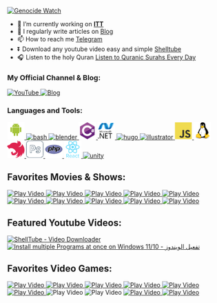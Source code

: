   
[![Genocide Watch](https://hinds-banner.vercel.app/genocide-watch?variant=forest)](https://www.pcrf.net/)

- 🔭 I’m currently working on [**ITT**](https://url-cut.com/itt)
- 📝 I regularly write articles on [Blog](https://url-cut.com/blog)
- 📫 How to reach me  [Telegram](https://t.me/emadadel4)
- ⏬ Download any youtube video easy and simple [Shelltube](https://url-cut.com/Shelltube)
- 🎧 Listen to the holy Quran [Listen to Quranic Surahs Every Day](https://emadadel4.github.io/Soura/)
</a>


<h3 align="left">My Official Channel & Blog:</h3>
<p align="left">


<a href="https://www.youtube.com/@emadadel4">
  <img src="https://upload.wikimedia.org/wikipedia/commons/4/42/YouTube_icon_%282013-2017%29.png" alt="YouTube" width="40">
</a>

<a href="https://emadadel4.github.io">
  <img src="https://emadadel4.github.io/assets/images/ico.png" alt="Blog" width="35">
</a>

</p>

<h3 align="left">Languages and Tools:</h3>

<p align="left"> <a href="https://developer.android.com" target="_blank" rel="noreferrer"> <img src="https://raw.githubusercontent.com/devicons/devicon/master/icons/android/android-original-wordmark.svg" alt="android" width="40" height="40"/> </a> <a href="https://www.gnu.org/software/bash/" target="_blank" rel="noreferrer"> <img src="https://www.vectorlogo.zone/logos/gnu_bash/gnu_bash-icon.svg" alt="bash" width="40" height="40"/> </a> <a href="https://www.blender.org/" target="_blank" rel="noreferrer"> <img src="https://download.blender.org/branding/community/blender_community_badge_white.svg" alt="blender" width="40" height="40"/> </a> <a href="https://www.w3schools.com/cs/" target="_blank" rel="noreferrer"> <img src="https://raw.githubusercontent.com/devicons/devicon/master/icons/csharp/csharp-original.svg" alt="csharp" width="40" height="40"/> </a> <a href="https://dotnet.microsoft.com/" target="_blank" rel="noreferrer"> <img src="https://raw.githubusercontent.com/devicons/devicon/master/icons/dot-net/dot-net-original-wordmark.svg" alt="dotnet" width="40" height="40"/> </a> <a href="https://gohugo.io/" target="_blank" rel="noreferrer"> <img src="https://api.iconify.design/logos-hugo.svg" alt="hugo" width="40" height="40"/> </a> <a href="https://www.adobe.com/in/products/illustrator.html" target="_blank" rel="noreferrer"> <img src="https://www.vectorlogo.zone/logos/adobe_illustrator/adobe_illustrator-icon.svg" alt="illustrator" width="40" height="40"/> </a> <a href="https://developer.mozilla.org/en-US/docs/Web/JavaScript" target="_blank" rel="noreferrer"> <img src="https://raw.githubusercontent.com/devicons/devicon/master/icons/javascript/javascript-original.svg" alt="javascript" width="40" height="40"/> </a> <a href="https://www.linux.org/" target="_blank" rel="noreferrer"> <img src="https://raw.githubusercontent.com/devicons/devicon/master/icons/linux/linux-original.svg" alt="linux" width="40" height="40"/> </a> <a href="https://nestjs.com/" target="_blank" rel="noreferrer"> <img src="https://raw.githubusercontent.com/devicons/devicon/master/icons/nestjs/nestjs-plain.svg" alt="nestjs" width="40" height="40"/> </a> <a href="https://www.photoshop.com/en" target="_blank" rel="noreferrer"> <img src="https://raw.githubusercontent.com/devicons/devicon/master/icons/photoshop/photoshop-line.svg" alt="photoshop" width="40" height="40"/> </a> <a href="https://www.php.net" target="_blank" rel="noreferrer"> <img src="https://raw.githubusercontent.com/devicons/devicon/master/icons/php/php-original.svg" alt="php" width="40" height="40"/> </a> <a href="https://reactjs.org/" target="_blank" rel="noreferrer"> <img src="https://raw.githubusercontent.com/devicons/devicon/master/icons/react/react-original-wordmark.svg" alt="react" width="40" height="40"/> </a> <a href="https://unity.com/" target="_blank" rel="noreferrer"> <img src="https://www.vectorlogo.zone/logos/unity3d/unity3d-icon.svg" alt="unity" width="40" height="40"/> </a> </p>

## Favorites Movies & Shows:

<a href="#" target="_blank">
    <img src="https://m.media-amazon.com/images/M/MV5BZjdkOTU3MDktN2IxOS00OGEyLWFmMjktY2FiMmZkNWIyODZiXkEyXkFqcGdeQXVyMTMxODk2OTU@._V1_.jpg" alt="Play Video" style="width: 100px;">
</a>

<a href="#" target="_blank">
    <img src="https://www.themoviedb.org/t/p/original/d6LbJZO8ruvXgOjjGRgjtdYpJS4.jpg" alt="Play Video" style="width: 100px;">
</a>

<a href="#" target="_blank">
    <img src="https://i.pinimg.com/originals/9a/b8/e1/9ab8e1adabc175930c6eb2fea61f8d5c.jpg" alt="Play Video" style="width: 101px;">
</a>

<a href="#" target="_blank">
    <img src="https://image.tmdb.org/t/p/original/qoY7FKgWzXzVZ0Tz4A8U1Jsbhke.jpg" alt="Play Video" style="width: 100px;">
</a>

<a href="#" target="_blank">
    <img src="https://image.tmdb.org/t/p/original/gY54trMRzlElYrL6oVdAWJK1ICL.jpg" alt="Play Video" style="width: 100px;">
</a>
  
<a href="#" target="_blank">
    <img src="https://posterspy.com/wp-content/uploads/2018/01/DFBC815C-13BC-4BF9-826A-C7C1930EF19A.jpeg" alt="Play Video" style="width: 100px;">
</a>

<a href="#" target="_blank">
    <img src="https://image.tmdb.org/t/p/original/aPEH1ffaEAcBWkRXBBx2vgXiW1B.jpg" alt="Play Video" style="width: 100px;">
</a>

<a href="#" target="_blank">
    <img src="https://amc-theatres-res.cloudinary.com/v1579118427/amc-cdn/production/2/movies/11400/11393/Poster/p_800x1200_AMC_12AngryMen1957_10082019.jpg" alt="Play Video" style="width: 100px;">
</a>

 <a href="#" target="_blank">
    <img src="https://is2-ssl.mzstatic.com/image/thumb/Video7/v4/5f/51/75/5f5175bf-5f14-39e7-9e37-30548c2d3044/source/1200x630bb.jpg" alt="Play Video" style="width: 100px;">
</a>

<a href="#" target="_blank">
  <img src="https://image.tmdb.org/t/p/original/ArX2aYf4qlZJRw9ML2HqVOobkDS.jpg" alt="Play Video" style="width: 100px;">
</a>

## Featured Youtube Videos:


<!-- BEGIN YOUTUBE-CARDS -->
[![ShellTube - Video Downloader](https://ytcards.demolab.com/?id=nI7rUhWeOrA&title=ShellTube+-+Video+Downloader&lang=en&timestamp=1726815372&background_color=%230d1117&title_color=%23ffffff&stats_color=%23dedede&max_title_lines=1&width=250&border_radius=5 "ShellTube - Video Downloader")](https://www.youtube.com/watch?v=nI7rUhWeOrA)
[![Install multiple Programs at once on Windows 11/10  - تفعيل الويندوز](https://ytcards.demolab.com/?id=QmO82OTsU5c&title=Install+multiple+Programs+at+once+on+Windows+11%2F10++-+%D8%AA%D9%81%D8%B9%D9%8A%D9%84+%D8%A7%D9%84%D9%88%D9%8A%D9%86%D8%AF%D9%88%D8%B2&lang=en&timestamp=1721616287&background_color=%230d1117&title_color=%23ffffff&stats_color=%23dedede&max_title_lines=1&width=250&border_radius=5 "Install multiple Programs at once on Windows 11/10  - تفعيل الويندوز")](https://www.youtube.com/watch?v=QmO82OTsU5c)
<!-- END YOUTUBE-CARDS -->


## Favorites Video Games:


<a href="#" target="_blank">
  <img src="https://www.metacritic.com/a/img/resize/84071b43988b1af408979e3de4d8a5117363323f/catalog/provider/6/3/6-1-43965-13.jpg?auto=webp&fit=cover&height=132&width=88" alt="Play Video" style="width: 100px;">
</a>

<a href="#" target="_blank">
  <img src="https://www.metacritic.com/a/img/resize/36ea1c5283d97fe82640169d1c226e9e3253268e/catalog/provider/7/2/7-1730518517.jpg?auto=webp&fit=cover&height=300&width=200" alt="Play Video" style="width: 100px;">
</a>

<a href="#" target="_blank">
  <img src="https://www.metacritic.com/a/img/resize/d81d6917346d6af1cbaaeb00f7e5a36a12f380da/catalog/provider/6/3/6-1-732111-13.jpg?auto=webp&fit=cover&height=132&width=88" alt="Play Video" style="width: 100px;">
</a>

<a href="#" target="_blank">
  <img src="https://www.metacritic.com/a/img/resize/8b8580a0913f69bb95c30c4e82d5802f6062bf75/catalog/provider/6/3/6-1-94357-13.jpg?auto=webp&fit=cover&height=132&width=88" alt="Play Video" style="width: 100px;">
</a>

<a href="#" target="_blank">
  <img src="https://www.metacritic.com/a/img/resize/a3076e5908e2c4193e2ad2ba936e3b1bb25881c7/catalog/provider/6/3/6-1-265780-13.jpg?auto=webp&fit=cover&height=132&width=88" alt="Play Video" style="width: 100px;">
</a>

<a href="#" target="_blank">
  <img src="https://www.metacritic.com/a/img/resize/4f98447f8e92eaeab3985d9854a2adfaeae029b3/catalog/provider/6/12/6-1-779717-52.jpg?auto=webp&fit=cover&height=132&width=88" alt="Play Video" style="width: 100px;">
</a


<a href="#" target="_blank">
  <img src="https://www.metacritic.com/a/img/resize/d986b8bec5dc48b6d2f419c957ae82690916e299/catalog/provider/6/3/6-1-53868-13.jpg?auto=webp&fit=cover&height=132&width=88" alt="Play Video" style="width: 100px;">
</a

<a href="#" target="_blank">
  <img src="https://www.metacritic.com/a/img/resize/3443b627a7633fd17b20752b2da1f0f87e143d5b/catalog/provider/6/3/6-1-136054-13.jpg?auto=webp&fit=cover&height=132&width=88" alt="Play Video" style="width: 100px;">
</a>

<a href="#" target="_blank">
  <img src="https://www.metacritic.com/a/img/resize/05d61d7b6c532b6a4f699c4fd3abad01c4bcdd10/catalog/provider/6/3/6-1-103032-13.jpg?auto=webp&fit=cover&height=132&width=88" alt="Play Video" style="width: 100px;">
</a>

<a href="#" target="_blank">
  <img src="https://www.metacritic.com/a/img/resize/52fa9c8bcef84b4921844e5ec89912411daa3156/catalog/provider/6/3/6-1-276259-13.jpg?auto=webp&fit=cover&height=132&width=88" alt="Play Video" style="width: 100px;">
</a>